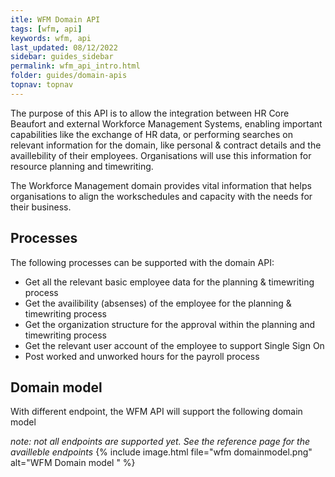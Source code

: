 ```yaml
---
itle: WFM Domain API
tags: [wfm, api]
keywords: wfm, api
last_updated: 08/12/2022
sidebar: guides_sidebar
permalink: wfm_api_intro.html
folder: guides/domain-apis
topnav: topnav
---
```


The purpose of this API is to allow the integration between HR Core Beaufort and external Workforce Management Systems, enabling important capabilities like the exchange of HR data, or performing searches on relevant information for the domain, like personal & contract details and the availlebility of their employees. Organisations will use this information for resource planning and timewriting.

The Workforce Management domain provides vital information that helps organisations to align the workschedules and capacity with the needs for their business. 

## Processes
The following processes can be supported with the domain API:
- Get all the relevant basic employee data for the planning & timewriting process
- Get the availibility (absenses) of the employee for the planning & timewriting process
- Get the organization structure for the approval within the planning and timewriting process
- Get the relevant user account of the employee to support Single Sign On
- Post worked and unworked hours for the payroll process

## Domain model
With different endpoint, the WFM API will support the following domain model

*note: not all endpoints are supported yet. See the reference page for the availleble endpoints*
{% include image.html file="wfm domainmodel.png" alt="WFM Domain model " %}
